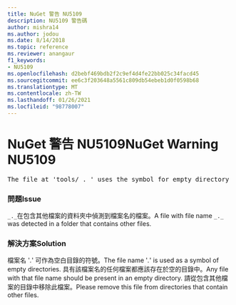 ```yaml
---
title: NuGet 警告 NU5109
description: NU5109 警告碼
author: mishra14
ms.author: jodou
ms.date: 8/14/2018
ms.topic: reference
ms.reviewer: anangaur
f1_keywords:
- NU5109
ms.openlocfilehash: d2bebf469bdb2f2c9ef4d4fe22bb025c34facd45
ms.sourcegitcommit: ee6c3f203648a5561c809db54ebeb1d0f0598b68
ms.translationtype: MT
ms.contentlocale: zh-TW
ms.lasthandoff: 01/26/2021
ms.locfileid: "98778007"
---
```

# <a name="nuget-warning-nu5109"></a><span data-ttu-id="572dc-103">NuGet 警告 NU5109</span><span class="sxs-lookup"><span data-stu-id="572dc-103">NuGet Warning NU5109</span></span>
<pre>The file at 'tools/_._' uses the symbol for empty directory '_._', but it is present in a directory that contains other files. Please remove this file from directories that contain other files.</pre>

### <a name="issue"></a><span data-ttu-id="572dc-104">問題</span><span class="sxs-lookup"><span data-stu-id="572dc-104">Issue</span></span>

<span data-ttu-id="572dc-105">`_._`在包含其他檔案的資料夾中偵測到檔案名的檔案。</span><span class="sxs-lookup"><span data-stu-id="572dc-105">A file with file name `_._` was detected in a folder that contains other files.</span></span>


### <a name="solution"></a><span data-ttu-id="572dc-106">解決方案</span><span class="sxs-lookup"><span data-stu-id="572dc-106">Solution</span></span>

 <span data-ttu-id="572dc-107">檔案名 '_._' 可作為空白目錄的符號。</span><span class="sxs-lookup"><span data-stu-id="572dc-107">The file name '_._' is used as a symbol of empty directories.</span></span> <span data-ttu-id="572dc-108">具有該檔案名的任何檔案都應該存在於空的目錄中。</span><span class="sxs-lookup"><span data-stu-id="572dc-108">Any file with that file name should be present in an empty directory.</span></span> <span data-ttu-id="572dc-109">請從包含其他檔案的目錄中移除此檔案。</span><span class="sxs-lookup"><span data-stu-id="572dc-109">Please remove this file from directories that contain other files.</span></span>

